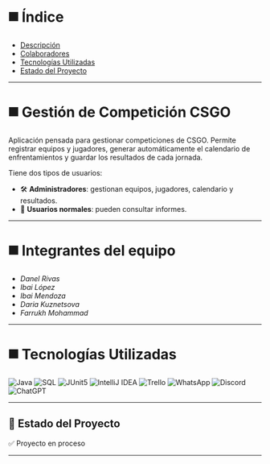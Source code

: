 # ◼️ Índice

- [Descripción](#-gestión-de-competiciones-e-sport)
- [Colaboradores](#-colaboradores)
- [Tecnologías Utilizadas](#-tecnologías-utilizadas)
- [Estado del Proyecto](#-estado-del-proyecto)

---

# ◼️ Gestión de Competición CSGO

Aplicación pensada para gestionar competiciones de CSGO. Permite registrar equipos y jugadores, generar automáticamente el calendario de enfrentamientos y guardar los resultados de cada jornada.

Tiene dos tipos de usuarios:

- 🛠 **Administradores**: gestionan equipos, jugadores, calendario y resultados.
- 👥 **Usuarios normales**: pueden consultar informes.

---

# ◼️ Integrantes del equipo

- *Danel Rivas* 
- *Ibai López* 
- *Ibai Mendoza*
- *Daria Kuznetsova*  
- *Farrukh Mohammad*

---

# ◼️ Tecnologías Utilizadas

![Java](https://img.shields.io/badge/Java-red?logo=coffeescript&logoColor=white) ![SQL](https://img.shields.io/badge/Oracle_SQL-white?logo=liquibase&logoColor=black) ![JUnit5](https://img.shields.io/badge/JUnit5-darkgreen?logo=jekyll&logoColor=white) ![IntelliJ IDEA](https://img.shields.io/badge/IntelliJ_IDEA-darkviolet?logo=intellijidea&logoColor=white) ![Trello](https://img.shields.io/badge/Trello-darkblue?logo=trello&logoColor=white) ![WhatsApp](https://img.shields.io/badge/WhatsApp-darkgreen?logo=whatsapp&logoColor=white) ![Discord](https://img.shields.io/badge/Discord-blue?logo=discord&logoColor=white) ![ChatGPT](https://img.shields.io/badge/ChatGPT-white?logo=openai&logoColor=black) 


---

## 🚀 Estado del Proyecto

✅ Proyecto en proceso

---








